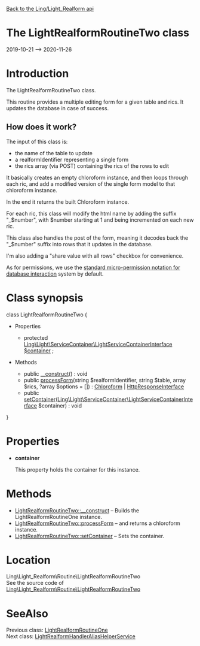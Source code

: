 [Back to the Ling/Light_Realform api](https://github.com/lingtalfi/Light_Realform/blob/master/doc/api/Ling/Light_Realform.md)



The LightRealformRoutineTwo class
================
2019-10-21 --> 2020-11-26






Introduction
============

The LightRealformRoutineTwo class.

This routine provides a multiple editing form for a given table and rics.
It updates the database in case of success.


How does it work?
------------

The input of this class is:
- the name of the table to update
- a realformIdentifier representing a single form
- the rics array (via POST) containing the rics of the rows to edit


It basically creates an empty chloroform instance, and then loops through each ric,
and add a modified version of the single form model to that chloroform instance.

In the end it returns the built Chloroform instance.

For each ric, this class will modify the html name by adding the suffix "_$number", with $number starting at 1
and being incremented on each new ric.

This class also handles the post of the form, meaning it decodes back the "_$number" suffix into rows that
it updates in the database.

I'm also adding a "share value with all rows" checkbox  for convenience.

As for permissions, we use the [standard micro-permission notation for database interaction](https://github.com/lingtalfi/Light_MicroPermission/blob/master/doc/pages/recommended-micropermission-notation.md#database-interaction) system by default.



Class synopsis
==============


class <span class="pl-k">LightRealformRoutineTwo</span>  {

- Properties
    - protected [Ling\Light\ServiceContainer\LightServiceContainerInterface](https://github.com/lingtalfi/Light/blob/master/doc/api/Ling/Light/ServiceContainer/LightServiceContainerInterface.md) [$container](#property-container) ;

- Methods
    - public [__construct](https://github.com/lingtalfi/Light_Realform/blob/master/doc/api/Ling/Light_Realform/Routine/LightRealformRoutineTwo/__construct.md)() : void
    - public [processForm](https://github.com/lingtalfi/Light_Realform/blob/master/doc/api/Ling/Light_Realform/Routine/LightRealformRoutineTwo/processForm.md)(string $realformIdentifier, string $table, array $rics, ?array $options = []) : [Chloroform](https://github.com/lingtalfi/Chloroform) | [HttpResponseInterface](https://github.com/lingtalfi/Light/blob/master/doc/api/Ling/Light/Http/HttpResponseInterface.md)
    - public [setContainer](https://github.com/lingtalfi/Light_Realform/blob/master/doc/api/Ling/Light_Realform/Routine/LightRealformRoutineTwo/setContainer.md)([Ling\Light\ServiceContainer\LightServiceContainerInterface](https://github.com/lingtalfi/Light/blob/master/doc/api/Ling/Light/ServiceContainer/LightServiceContainerInterface.md) $container) : void

}




Properties
=============

- <span id="property-container"><b>container</b></span>

    This property holds the container for this instance.
    
    



Methods
==============

- [LightRealformRoutineTwo::__construct](https://github.com/lingtalfi/Light_Realform/blob/master/doc/api/Ling/Light_Realform/Routine/LightRealformRoutineTwo/__construct.md) &ndash; Builds the LightRealformRoutineOne instance.
- [LightRealformRoutineTwo::processForm](https://github.com/lingtalfi/Light_Realform/blob/master/doc/api/Ling/Light_Realform/Routine/LightRealformRoutineTwo/processForm.md) &ndash; and returns a chloroform instance.
- [LightRealformRoutineTwo::setContainer](https://github.com/lingtalfi/Light_Realform/blob/master/doc/api/Ling/Light_Realform/Routine/LightRealformRoutineTwo/setContainer.md) &ndash; Sets the container.





Location
=============
Ling\Light_Realform\Routine\LightRealformRoutineTwo<br>
See the source code of [Ling\Light_Realform\Routine\LightRealformRoutineTwo](https://github.com/lingtalfi/Light_Realform/blob/master/Routine/LightRealformRoutineTwo.php)



SeeAlso
==============
Previous class: [LightRealformRoutineOne](https://github.com/lingtalfi/Light_Realform/blob/master/doc/api/Ling/Light_Realform/Routine/LightRealformRoutineOne.md)<br>Next class: [LightRealformHandlerAliasHelperService](https://github.com/lingtalfi/Light_Realform/blob/master/doc/api/Ling/Light_Realform/Service/LightRealformHandlerAliasHelperService.md)<br>
